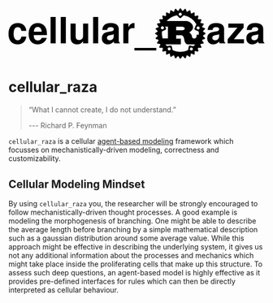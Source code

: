 <div align="center">
    <svg
   width="173.32993mm"
   height="34.154125mm"
   viewBox="0 0 173.32993 34.154125"
   version="1.1"
   id="svg5"
   xml:space="preserve"
   sodipodi:docname="cellular_raza_logo.svg"
   xmlns:sodipodi="http://sodipodi.sourceforge.net/DTD/sodipodi-0.dtd"
   xmlns="http://www.w3.org/2000/svg"
   xmlns:svg="http://www.w3.org/2000/svg"><sodipodi:namedview
     id="namedview7"
     pagecolor="#505050"
     bordercolor="#eeeeee"
     borderopacity="1"
     showgrid="false"
     id="defs2" /><g
     id="layer1"
     transform="translate(-17.2767,-105.46635)"><g
       id="g141"
       transform="matrix(1.0673056,0,0,1.0673056,99.490902,88.389584)"><path
         d="M 47.781,31.608 46.438,30.776 A 18.57,18.57 0 0 0 46.4,30.385 l 1.154,-1.077 A 0.46,0.46 0 0 0 47.401,28.537 L 45.925,27.985 A 16.798,16.798 0 0 0 45.81,27.604 l 0.92,-1.279 a 0.462,0.462 0 0 0 -0.3,-0.727 l -1.557,-0.253 c -0.06,-0.118 -0.123,-0.234 -0.187,-0.35 L 45.34,23.56 a 0.46,0.46 0 0 0 -0.437,-0.654 l -1.579,0.055 a 12.482,12.482 0 0 0 -0.25,-0.302 l 0.363,-1.539 a 0.461,0.461 0 0 0 -0.556,-0.556 l -1.538,0.362 c -0.1,-0.084 -0.2,-0.167 -0.303,-0.25 l 0.055,-1.578 a 0.46,0.46 0 0 0 -0.654,-0.437 l -1.435,0.654 a 16.712,16.712 0 0 0 -0.35,-0.188 L 38.403,17.571 A 0.462,0.462 0 0 0 37.677,17.27 l -1.28,0.92 a 14.31,14.31 0 0 0 -0.38,-0.115 l -0.552,-1.476 a 0.461,0.461 0 0 0 -0.771,-0.154 l -1.077,1.156 c -0.13,-0.014 -0.26,-0.028 -0.391,-0.038 l -0.832,-1.344 a 0.462,0.462 0 0 0 -0.786,0 l -0.832,1.344 c -0.13,0.01 -0.261,0.024 -0.391,0.038 l -1.077,-1.155 a 0.464,0.464 0 0 0 -0.771,0.153 l -0.552,1.476 c -0.128,0.037 -0.255,0.076 -0.38,0.116 l -1.28,-0.921 a 0.46,0.46 0 0 0 -0.727,0.3 l -0.254,1.557 c -0.117,0.061 -0.233,0.124 -0.35,0.188 L 23.56,18.661 a 0.46,0.46 0 0 0 -0.654,0.436 l 0.055,1.58 c -0.102,0.082 -0.203,0.165 -0.303,0.25 L 21.12,20.564 a 0.464,0.464 0 0 0 -0.557,0.556 l 0.363,1.539 c -0.085,0.1 -0.168,0.2 -0.25,0.302 L 19.097,22.906 A 0.462,0.462 0 0 0 18.66,23.56 l 0.654,1.436 c -0.063,0.115 -0.126,0.231 -0.187,0.35 l -1.556,0.252 a 0.462,0.462 0 0 0 -0.301,0.727 l 0.92,1.279 c -0.04,0.126 -0.078,0.253 -0.115,0.38 l -1.476,0.553 a 0.462,0.462 0 0 0 -0.153,0.771 l 1.155,1.077 c -0.015,0.13 -0.028,0.26 -0.039,0.391 l -1.343,0.832 a 0.462,0.462 0 0 0 0,0.786 l 1.343,0.831 c 0.011,0.131 0.024,0.262 0.039,0.392 l -1.155,1.077 a 0.462,0.462 0 0 0 0.153,0.771 l 1.476,0.552 c 0.037,0.128 0.076,0.255 0.116,0.38 l -0.921,1.28 a 0.462,0.462 0 0 0 0.301,0.726 l 1.556,0.253 c 0.061,0.118 0.123,0.235 0.188,0.35 l -0.655,1.435 a 0.462,0.462 0 0 0 0.437,0.654 l 1.579,-0.055 c 0.082,0.103 0.165,0.203 0.25,0.303 l -0.363,1.539 a 0.46,0.46 0 0 0 0.557,0.555 l 1.538,-0.362 c 0.1,0.085 0.201,0.167 0.303,0.249 l -0.055,1.58 a 0.461,0.461 0 0 0 0.654,0.436 l 1.435,-0.654 c 0.115,0.064 0.232,0.127 0.35,0.188 l 0.253,1.555 a 0.461,0.461 0 0 0 0.727,0.302 l 1.279,-0.922 c 0.126,0.04 0.253,0.08 0.38,0.116 l 0.552,1.476 a 0.46,0.46 0 0 0 0.771,0.153 l 1.078,-1.155 c 0.13,0.015 0.26,0.028 0.391,0.04 l 0.832,1.343 a 0.463,0.463 0 0 0 0.786,0 l 0.831,-1.344 c 0.131,-0.011 0.262,-0.024 0.392,-0.039 l 1.077,1.155 a 0.46,0.46 0 0 0 0.77,-0.153 l 0.553,-1.476 c 0.127,-0.036 0.254,-0.076 0.38,-0.116 l 1.28,0.922 a 0.463,0.463 0 0 0 0.726,-0.302 l 0.254,-1.556 c 0.117,-0.06 0.233,-0.124 0.349,-0.187 l 1.435,0.654 a 0.461,0.461 0 0 0 0.654,-0.437 l -0.055,-1.58 c 0.102,-0.08 0.203,-0.163 0.303,-0.248 l 1.538,0.362 a 0.46,0.46 0 0 0 0.556,-0.555 l -0.362,-1.539 c 0.084,-0.1 0.167,-0.2 0.249,-0.303 l 1.58,0.055 a 0.46,0.46 0 0 0 0.436,-0.654 l -0.654,-1.435 c 0.064,-0.115 0.126,-0.232 0.187,-0.35 l 1.556,-0.253 a 0.46,0.46 0 0 0 0.301,-0.726 l -0.92,-1.28 a 17.5,17.5 0 0 0 0.115,-0.38 l 1.476,-0.552 a 0.46,0.46 0 0 0 0.153,-0.771 l -1.155,-1.077 c 0.014,-0.13 0.027,-0.261 0.039,-0.392 l 1.343,-0.831 a 0.462,0.462 0 0 0 0,-0.786 z M 38.79,42.752 a 0.952,0.952 0 0 1 0.399,-1.861 0.952,0.952 0 0 1 -0.4,1.861 z m -0.457,-3.087 a 0.866,0.866 0 0 0 -1.028,0.666 l -0.477,2.226 A 11.649,11.649 0 0 1 32,43.597 c -1.76,0 -3.43,-0.39 -4.929,-1.087 l -0.477,-2.225 a 0.866,0.866 0 0 0 -1.028,-0.667 l -1.965,0.422 a 11.68,11.68 0 0 1 -1.016,-1.197 h 9.561 c 0.108,0 0.18,-0.02 0.18,-0.118 v -3.382 c 0,-0.099 -0.072,-0.118 -0.18,-0.118 H 29.35 V 33.08 h 3.024 c 0.276,0 1.476,0.079 1.86,1.613 0.12,0.471 0.384,2.006 0.564,2.497 0.18,0.551 0.912,1.652 1.692,1.652 h 4.764 a 0.977,0.977 0 0 0 0.173,-0.017 c -0.33,0.449 -0.693,0.874 -1.083,1.27 l -2.01,-0.431 z m -13.223,3.04 a 0.952,0.952 0 0 1 -0.399,-1.861 0.95203046,0.95203046 0 0 1 0.398,1.862 z M 21.483,27.998 a 0.95021182,0.95021182 0 1 1 -1.737,0.771 0.95021182,0.95021182 0 1 1 1.737,-0.771 z m -1.115,2.643 2.047,-0.91 a 0.868,0.868 0 0 0 0.44,-1.145 l -0.421,-0.953 h 1.658 v 7.474 h -3.345 a 11.714,11.714 0 0 1 -0.38,-4.466 z m 8.983,-0.726 v -2.203 h 3.948 c 0.204,0 1.44,0.236 1.44,1.16 0,0.767 -0.948,1.043 -1.728,1.043 z M 43.7,31.898 c 0,0.292 -0.011,0.581 -0.033,0.868 h -1.2 c -0.12,0 -0.168,0.08 -0.168,0.197 v 0.551 c 0,1.298 -0.732,1.58 -1.373,1.652 -0.61,0.068 -1.288,-0.256 -1.371,-0.63 -0.36,-2.025 -0.96,-2.458 -1.908,-3.206 1.176,-0.746 2.4,-1.848 2.4,-3.323 0,-1.593 -1.092,-2.596 -1.836,-3.088 -1.044,-0.688 -2.2,-0.826 -2.512,-0.826 H 23.285 a 11.684,11.684 0 0 1 6.545,-3.694 l 1.463,1.535 c 0.331,0.346 0.88,0.36 1.225,0.028 l 1.638,-1.566 a 11.71,11.71 0 0 1 8.009,5.704 l -1.121,2.532 a 0.869,0.869 0 0 0 0.44,1.145 l 2.159,0.958 c 0.037,0.383 0.056,0.77 0.056,1.163 z M 31.294,19.093 a 0.95,0.95 0 0 1 1.344,0.031 0.952,0.952 0 0 1 -0.032,1.346 0.949,0.949 0 0 1 -1.343,-0.032 0.953,0.953 0 0 1 0.031,-1.345 z m 11.123,8.951 a 0.95041478,0.95041478 0 1 1 1.737,0.772 0.95041478,0.95041478 0 1 1 -1.737,-0.772 z"
         id="path132" /></g><text
       xml:space="preserve"
       style="font-style:normal;font-weight:normal;font-size:24.6944px;line-height:1.25;font-family:sans-serif;letter-spacing:0px;word-spacing:0px;fill-opacity:1;stroke:none;stroke-width:0.264583"
       x="16.43709"
       y="129.21091"
       id="text197"><tspan
         sodipodi:role="line"
         id="tspan195"
         style="font-style:normal;font-variant:normal;font-weight:bold;font-stretch:normal;font-size:24.6944px;font-family:'Nimbus Sans';-inkscape-font-specification:'Nimbus Sans Bold';stroke-width:0.264583"
         x="16.43709"
         y="129.21091">cellular_     aza</tspan></text></g></svg>
</div>

<h1 id="cellular_raza_heading">cellular_raza</h1>

<script type="text/javascript" src="highlight.js"></script>
<script>
    const style = getComputedStyle(cellular_raza_heading);
    console.log(style);
    console.log(hljs);
    g141.style.fill = style["color"];
    text197.style.fill = style["color"];
</script>

> “What I cannot create, I do not understand.”
>
>  --- Richard P. Feynman 

`cellular_raza` is a cellular
[agent-based modeling](https://en.wikipedia.org/wiki/Agent-based_model) framework which focusses
on mechanistically-driven modeling, correctness and customizability.

## Cellular Modeling Mindset
By using `cellular_raza` you, the researcher will be strongly encouraged to follow
mechanistically-driven thought processes.
A good example is modeling the morphogenesis of branching.
One might be able to describe the average length before branching by a simple mathematical
description such as a gaussian distribution around some average value.
While this approach might be effective in describing the underlying system, it gives us not any
additional information about the processes and mechanics which might take place inside the
proliferating cells that make up this structure.
To assess such deep questions, an agent-based model is highly effective as it provides pre-defined
interfaces for rules which can then be directly interpreted as cellular behaviour.